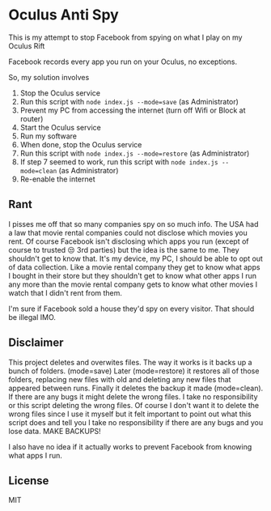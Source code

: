 # Oculus Anti Spy

This is my attempt to stop Facebook from spying on what I play on my Oculus Rift

Facebook records every app you run on your Oculus, no exceptions.

So, my solution involves

1. Stop the Oculus service
2. Run this script with `node index.js --mode=save` (as Administrator)
3. Prevent my PC from accessing the internet (turn off Wifi or Block at router)
4. Start the Oculus service
5. Run my software
6. When done, stop the Oculus service
7. Run this script with `node index.js --mode=restore` (as Administrator)
8. If step 7 seemed to work, run this script with `node index.js --mode=clean` (as Administrator)
9. Re-enable the internet

## Rant

I pisses me off that so many companies spy on so much info. The USA had a law that
movie rental companies could not disclose which movies you rent. Of course Facebook
isn't disclosing which apps you run (except of course to trusted 😒 3rd parties) 
but the idea is the same to me. They shouldn't get to know that. It's my device, my PC, 
I should be able to opt out of data collection. Like a movie rental company they get
to know what apps I bought in their store but they shouldn't get to know what other
apps I run any more than the movie rental company gets to know what other movies I watch
that I didn't rent from them.

I'm sure if Facebook sold a house they'd spy on every visitor. That should be illegal IMO.

## Disclaimer

This project deletes and overwites files. The way it works is it backs up a bunch of folders. (mode=save)
Later (mode=restore) it restores all of those folders, replacing new files with old and deleting any
new files that appeared between runs. Finally it deletes the backup it made (mode=clean).
If there are any bugs it might delete the wrong files. I take no responsibility or this script
deleting the wrong files. Of course I don't want it to delete the wrong files since I use it myself
but it felt important to point out what this script does and tell you I take no responsibility if
there are any bugs and you lose data. MAKE BACKUPS!

I also have no idea if it actually works to prevent Facebook from knowing what apps I run.

## License

MIT
